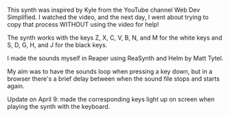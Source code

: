 This synth was inspired by Kyle from the YouTube channel Web Dev Simplified.
I watched the video, and the next day, I went about trying to copy that process WITHOUT using the video for help!

The synth works with the keys Z, X, C, V, B, N, and M for the white keys and S, D, G, H, and J for the black keys.

I made the sounds myself in Reaper using ReaSynth and Helm by Matt Tytel.

My aim was to have the sounds loop when pressing a key down, but in a browser there's a brief delay between when the sound file stops and starts again.


Update on April 9: made the corresponding keys light up on screen when playing the synth with the keyboard.